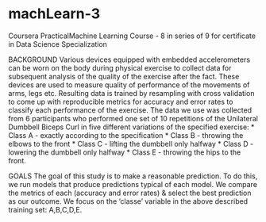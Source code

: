# machLearn-3
Coursera PracticalMachine Learning Course - 8 in series of 9 for certificate in Data Science Specialization

BACKGROUND
Various devices equipped with embedded accelerometers can be worn on the body during physical
exercise to collect data for subsequent analysis of the quality of the exercise after the fact. These
devices are used to measure quality of performance of the movements of arms, legs etc. Resulting
data is trained by resampling with cross validation to come up with reproducible metrics for
accuracy and error rates to classify each performance of the exercise. The data we use was
collected from 6 participants who performed one set of 10 repetitions of the Unilateral Dumbbell
Biceps Curl in five different variations of the specified exercise: * Class A - exactly according to the
specification * Class B - throwing the elbows to the front * Class C - lifting the dumbbell only
halfway * Class D - lowering the dumbbell only halfway * Class E - throwing the hips to the front.

GOALS
The goal of this study is to make a reasonable prediction. To do this, we run models that produce
predictions typical of each model. We compare the metrics of each (accuracy and error rates) &
select the best prediction as our outcome. We focus on the ‘classe’ variable in the above described
training set: A,B,C,D,E.


